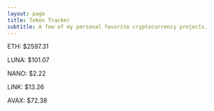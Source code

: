 ```yaml
---
layout: page
title: Token Tracker
subtitle: A few of my personal favorite cryptocurrency projects.
---
```


<!--BEGINCRYPTOINPUT-->
ETH: $2597.31

LUNA: $101.07

NANO: $2.22

LINK: $13.26

AVAX: $72.38

<!--ENDCRYPTOINPUT-->
